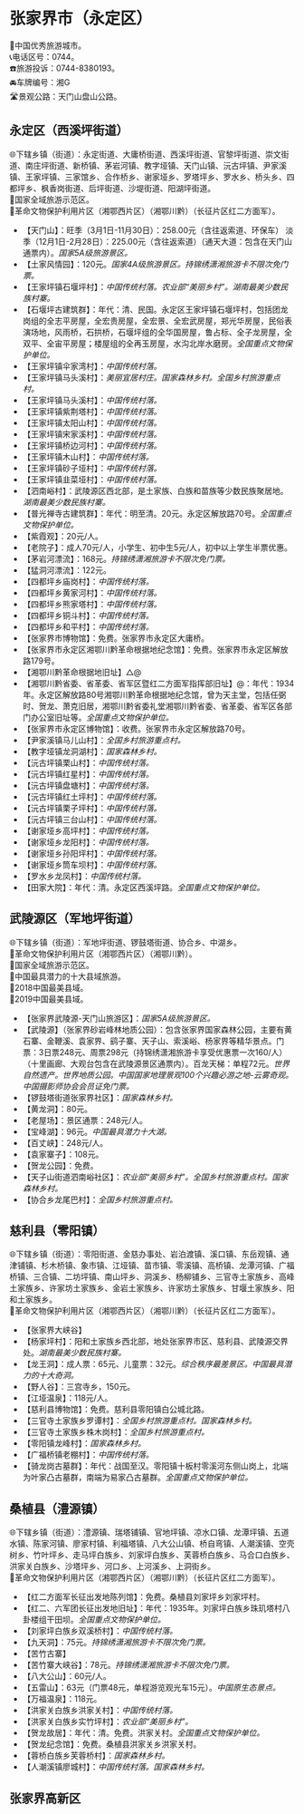 # 张家界市（永定区）  
🏅中国优秀旅游城市。  
📞电话区号：0744。  
☎️旅游投诉：0744-8380193。  
🚘车牌编号：湘G  
🛣️景观公路：天门山盘山公路。  

## 永定区（西溪坪街道）  
🌐下辖乡镇（街道）：永定街道、大庸桥街道、西溪坪街道、官黎坪街道、崇文街道、南庄坪街道、新桥镇、茅岩河镇、教字垭镇、天门山镇、沅古坪镇、尹家溪镇、王家坪镇、三家馆乡、合作桥乡、谢家垭乡、罗塔坪乡、罗水乡、桥头乡、四都坪乡、枫香岗街道、后坪街道、沙堤街道、阳湖坪街道。  
🚩国家全域旅游示范区。  
🚩革命文物保护利用片区（湘鄂西片区）（湘鄂川黔）（长征片区红二方面军）。  
  
* 【天门山】：旺季（3月1日-11月30日）：258.00元（含往返索道、环保车） 淡季（12月1日-2月28日）：225.00元（含往返索道）（通天大道：包含在天门山通票内）。*国家5A级旅游景区。*  
* 【土家风情园】：120元。*国家4A级旅游景区。持锦绣潇湘旅游卡不限次免门票。*  
* 【王家坪镇石堰坪村】：*中国传统村落。农业部“美丽乡村”。湖南最美少数民族村寨。*  
* 【石堰坪古建筑群】：年代：清、民国。永定区王家坪镇石堰坪村，包括团龙岗组的全志平房屋，全宏贵房屋，全宏景、全宏武房屋，郑光华房屋，民俗表演场地，风雨桥，石拱桥，石堰坪组的全华国房屋，鲁占标、全子龙房屋，全双平、全宙平房屋；楼屋组的全再玉房屋，水沟北岸水磨房。*全国重点文物保护单位。*  
* 【王家坪镇伞家湾村】：*中国传统村落。*  
* 【王家坪镇马头溪村】：*美丽宜居村庄。国家森林乡村。全国乡村旅游重点村。*  
* 【王家坪镇马头溪村】：*中国传统村落。*  
* 【王家坪镇紫荆塔村】：*中国传统村落。*  
* 【王家坪镇太阳山村】：*中国传统村落。*  
* 【王家坪镇宋家溪村】：*中国传统村落。*  
* 【王家坪镇桥边河村】：*中国传统村落。*  
* 【王家坪镇木山村】：*中国传统村落。*  
* 【王家坪镇砂子垭村】：*中国传统村落。*  
* 【王家坪镇韭菜垭村】：*中国传统村落。*  
* 【泗南峪村】：武陵源区西北部，是土家族、白族和苗族等少数民族聚居地。*湖南最美少数民族村寨。*  
* 【普光禅寺古建筑群】：年代：明至清。20元。永定区解放路70号。*全国重点文物保护单位。*  
* 【紫霞观】：20元/人。  
* 【老院子】：成人70元/人，小学生、初中生5元/人，初中以上学生半票优惠。  
* 【茅岩河漂流】：168元。*持锦绣潇湘旅游卡不限次免门票。*  
* 【猛洞河漂流】：122元。  
* 【四都坪乡庙岗村】：*中国传统村落。*  
* 【四都坪乡黄家河村】：*中国传统村落。*  
* 【四都坪乡熊家塔村】：*中国传统村落。*  
* 【四都坪乡铜斗村】：*中国传统村落。*  
* 【四都坪乡和平村】：*中国传统村落。*  
* 【张家界市博物馆】：免费。张家界市永定区大庸桥。  
* 【张家界市永定区湘鄂川黔革命根据地纪念馆】：免费。张家界市永定区解放路179号。  
* 【湘鄂川黔革命根据地旧址】△@ 
* 【湘鄂川黔省委、省革委、省军区暨红二方面军指挥部旧址】@：年代：1934年。永定区解放路80号湘鄂川黔革命根据地纪念馆，曾为天主堂，包括任弼时、贺龙、萧克旧居，湘鄂川黔省委礼堂湘鄂川黔省委、省革委、省军区各部门办公室旧址等。*全国重点文物保护单位。*  
* 【张家界市永定区博物馆】：收费。张家界市永定区解放路70号。  
* 【尹家溪镇马儿山村】：*全国乡村旅游重点村。*  
* 【教字垭镇龙洞湖村】：*国家森林乡村。*  
* 【沅古坪镇栗山村】：*中国传统村落。*  
* 【沅古坪镇红星村】：*中国传统村落。*  
* 【沅古坪镇盘塘村】：*中国传统村落。*  
* 【沅古坪镇红土坪村】：*中国传统村落。*  
* 【沅古坪镇栗子坪村】：*中国传统村落。*  
* 【沅古坪镇三台山村】：*中国传统村落。*  
* 【谢家垭乡高坪村】：*中国传统村落。*  
* 【谢家垭乡龙阳村】：*中国传统村落。*  
* 【谢家垭乡孙阳坪村】：*中国传统村落。*  
* 【谢家垭乡筒车坝村】：*中国传统村落。*  
* 【罗水乡龙凤村】：*中国传统村落。*  
* 【田家大院】：年代：清。永定区西溪坪路。*全国重点文物保护单位。*  

## 武陵源区（军地坪街道）  
🌐下辖乡镇（街道）：军地坪街道、锣鼓塔街道、协合乡、中湖乡。  
🚩革命文物保护利用片区（湘鄂西片区）（湘鄂川黔）。  
🚩国家全域旅游示范区。  
🏅中国最具潜力的十大县域旅游。  
🏅2018中国最美县域。  
🏅2019中国最美县域。  
  
* 【张家界武陵源-天门山旅游区】：*国家5A级旅游景区。*  
* 【武陵源】（张家界砂岩峰林地质公园）：包含张家界国家森林公园，主要有黄石寨、金鞭溪、袁家界、鹞子寨、天子山、索溪峪、杨家界等精华景点。门票：3日票248元、周票298元（持锦绣潇湘旅游卡享受优惠票一次160/人）（十里画廊、大观台包含在武陵源景区通票内）。百龙天梯：单程72元。*世界自然遗产。世界地质公园。中国国家地理景观100个兴趣必游之地-云雾奇观。中国摄影师协会会员证免门票。*  
* 【锣鼓塔街道张家界社区】：*国家森林乡村。*  
* 【黄龙洞】：80元。  
* 【老屋场】：景区通票：248元/人。  
* 【宝峰湖】：96元。*中国最具潜力十大湖。*  
* 【百丈峡】：248元/人。  
* 【袁家寨子】：108元。  
* 【贺龙公园】：免费。  
* 【天子山街道泗南峪社区】：*农业部“美丽乡村”。全国乡村旅游重点村。国家森林乡村。*  
* 【协合乡龙尾巴村】：*全国乡村旅游重点村。*  

## 慈利县（零阳镇）  
🌐下辖乡镇（街道）：零阳街道、金慈办事处、岩泊渡镇、溪口镇、东岳观镇、通津铺镇、杉木桥镇、象市镇、江垭镇、苗市镇、零溪镇、高桥镇、龙潭河镇、广福桥镇、三合镇、二坊坪镇、南山坪乡、洞溪乡、杨柳铺乡、三官寺土家族乡、高峰土家族乡、许家坊土家族乡、金岩土家族乡、许家坊土家族乡、甘堰土家族乡、阳和土家族乡。  
🚩革命文物保护利用片区（湘鄂西片区）（湘鄂川黔）（长征片区红二方面军）。  
  
* 【张家界大峡谷】  
* 【杨家坪村】：阳和土家族乡西北部，地处张家界市区、慈利县、武陵源交界处。*湖南最美少数民族村寨。*  
* 【龙王洞】：成人票：65元、儿童票：32元。*综合秩序最差景区。中国最具潜力的十大奇洞。*  
* 【野人谷】：三宫寺乡，150元。  
* 【江垭温泉】：118元/人。  
* 【慈利县博物馆】：免费。慈利县零阳镇白公城北路。  
* 【三官寺土家族乡罗谭村】：*全国乡村旅游重点村。国家森林乡村。*  
* 【三官寺土家族乡株木岗村】：*全国乡村旅游重点村。*  
* 【零阳镇龙峰村】：*国家森林乡村。*  
* 【广福桥镇老棚村】：*中国传统村落。*  
* 【骑龙岗古墓群】：年代：战国至汉。零阳镇十板村零溪河东侧山岗上，北端为叶家凸古墓群，南端为易家凸古墓群。*全国重点文物保护单位。*  

## 桑植县（澧源镇）  
🌐下辖乡镇（街道）：澧源镇、瑞塔铺镇、官地坪镇、凉水口镇、龙潭坪镇、五道水镇、陈家河镇、廖家村镇、利福塔镇、八大公山镇、桥自弯镇、人潮溪镇、空壳树乡、竹叶坪乡、走马坪白族乡、刘家坪白族乡、芙蓉桥白族乡、马合口白族乡、洪家关白族乡、沙塔坪乡、河口乡、上河溪乡、上洞街乡。  
🚩革命文物保护利用片区（湘鄂西片区）（湘鄂川黔）（长征片区红二方面军）。  
  
* 【红二方面军长征出发地陈列馆】：免费。桑植县刘家坪乡刘家坪村。  
* 【红二、六军团长征出发地旧址】：年代：1935年。刘家坪白族乡珠玑塔村八卦楼组干田坝。*全国重点文物保护单位。*  
* 【刘家坪白族乡双溪桥村】：*中国传统村落。*  
* 【九天洞】：75元。*持锦绣潇湘旅游卡不限次免门票。*  
* 【苦竹古寨】  
* 【苦竹寨大峡谷】：78元。*持锦绣潇湘旅游卡不限次免门票。*  
* 【八大公山】：60元/人。  
* 【五雷山】：63元（门票48元，单程游览观光车15元）。*中国原生态景点。*  
* 【万福温泉】：118元。  
* 【洪家关白族乡洪家关村】：*中国传统村落。*  
* 【洪家关白族乡实竹坪村】：*农业部“美丽乡村”。*  
* 【贺龙故居】：年代：清。免费。洪家关村。*全国重点文物保护单位。*  
* 【贺龙纪念馆】：免费。桑植县洪家关乡洪家关村。  
* 【蓉桥白族乡芙蓉桥村】：*国家森林乡村。*  
* 【人潮溪镇廖城村】：*中国传统村落。国家森林乡村。*  
  
## 张家界高新区